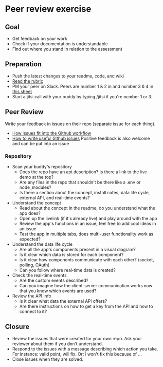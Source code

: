 # Peer review exercise

## Goal
- Get feedback on your work
- Check if your documentation is understandable
- Find out where you stand in relation to the assessment

## Preparation
- Push the latest changes to your readme, code, and wiki
- [Read the rubric](https://docs.google.com/spreadsheets/u/1/d/e/2PACX-1vTjLC7HzQngsRCmkxTGWvKkkH1JuA5KivKdky_9dzr1zzghARw4-ldQW_tWO3zpxT7ZQC7SpiUa0q2z/pubhtml)
- PM your peer on Slack. Peers are number 1 & 2 in and number 3 & 4 in [this sheet](https://docs.google.com/spreadsheets/d/1xCoCAt1HcCSeiww15oz-m1B8g2GaE8pcRMeyQVaSVzA/edit?usp=sharing)
- Start a jitsi call with your buddy by typing /jitsi if you're number 1 or 3.

## Peer Review
Write your feedback in issues on their repo (separate issue for each thing). 
- [How issues fit into the Github workflow](https://guides.github.com/features/issues/)
- [How to write useful Github issues](https://upthemes.com/blog/2014/02/writing-useful-github-issues/)
Positive feedback is also welcome and can be put into an issue

### Repository
- Scan your buddy's repository
    + Does the repo have an apt description?
    Is there a link to the live demo at the top?
    + Are any files in the repo that shouldn't be there like a .env or node_modules?
    + Is there a section about the concept, install notes, data life cycle, external API, and real-time events?
- Understand the concept
    + Read about the concept in the readme, do you understand what the app does?
    + Open up the livelink (if it's already live) and play around with the app
    + Review the app's functions in an issue, feel free to add cool ideas in an issue
    + Test the app in multiple tabs, does multi-user functionality work as expected?
- Understand the data life cycle
    + Are all the app's components present in a visual diagram?
    + Is it clear which data is stored for each component?
    + Is it clear how components communicate with each other? (socket, polling, OAuth)
    + Can you follow where real-time data is created?
- Check the real-time events
    + Are the custom events described?
    + Can you imagine how the client-server communication works now that you know which events are used?
- Review the API info
    + Is it clear what data the external API offers?
    + Are there instructions on how to get a key from the API and how to connect to it?

## Closure
- Review the issues that were created for your own repo. Ask your reviewer about them if you don't understand.
- Respond to the issues with a message describing which action you take. For instance: valid point, will fix. Or: I won't fix this because of ...
- Close issues when they are solved.
